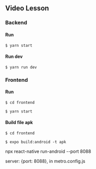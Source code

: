 ## Video Lesson

### Backend

#### Run

    $ yarn start

#### Run dev

    $ yarn run dev

### Frontend

#### Run

    $ cd frontend

    $ yarn start

#### Build file apk

    $ cd frontend

    $ expo build:android -t apk

npx react-native run-android --port 8088

server: {port: 8088}, in
metro.config.js
